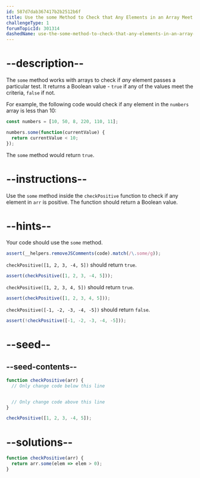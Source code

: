 ```yaml
---
id: 587d7dab367417b2b2512b6f
title: Use the some Method to Check that Any Elements in an Array Meet a Criteria
challengeType: 1
forumTopicId: 301314
dashedName: use-the-some-method-to-check-that-any-elements-in-an-array-meet-a-criteria
---
```


# --description--

The `some` method works with arrays to check if *any* element passes a particular test. It returns a Boolean value - `true` if any of the values meet the criteria, `false` if not.

For example, the following code would check if any element in the `numbers` array is less than 10:

```js
const numbers = [10, 50, 8, 220, 110, 11];

numbers.some(function(currentValue) {
  return currentValue < 10;
});
```

The `some` method would return `true`.

# --instructions--

Use the `some` method inside the `checkPositive` function to check if any element in `arr` is positive. The function should return a Boolean value.

# --hints--

Your code should use the `some` method.

```js
assert(__helpers.removeJSComments(code).match(/\.some/g));
```

`checkPositive([1, 2, 3, -4, 5])` should return `true`.

```js
assert(checkPositive([1, 2, 3, -4, 5]));
```

`checkPositive([1, 2, 3, 4, 5])` should return `true`.

```js
assert(checkPositive([1, 2, 3, 4, 5]));
```

`checkPositive([-1, -2, -3, -4, -5])` should return `false`.

```js
assert(!checkPositive([-1, -2, -3, -4, -5]));
```

# --seed--

## --seed-contents--

```js
function checkPositive(arr) {
  // Only change code below this line


  // Only change code above this line
}

checkPositive([1, 2, 3, -4, 5]);
```

# --solutions--

```js
function checkPositive(arr) {
  return arr.some(elem => elem > 0);
}
```
